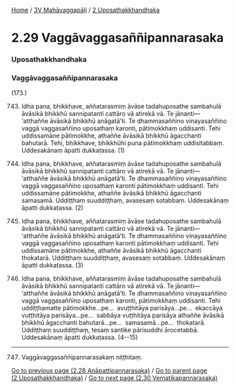 
[Home](/) / [3V Mahāvaggapāḷi](/tipitaka/3V.md) / [2 Uposathakkhandhaka](/tipitaka/3V/2.md)

# 2.29 Vaggāvaggasaññipannarasaka

### Uposathakkhandhaka

### Vaggāvaggasaññipannarasaka

(173.)

743. Idha pana, bhikkhave, aññatarasmiṃ āvāse tadahuposathe sambahulā āvāsikā bhikkhū sannipatanti cattāro vā atirekā vā. Te jānanti—  ‘atthaññe āvāsikā bhikkhū anāgatā’ti. Te dhammasaññino vinayasaññino vaggā vaggasaññino uposathaṃ karonti, pātimokkhaṃ uddisanti. Tehi uddissamāne pātimokkhe, athaññe āvāsikā bhikkhū āgacchanti bahutarā. Tehi, bhikkhave, bhikkhūhi puna pātimokkhaṃ uddisitabbaṃ. Uddesakānaṃ āpatti dukkaṭassa. (1)

744. Idha pana, bhikkhave, aññatarasmiṃ āvāse tadahuposathe sambahulā āvāsikā bhikkhū sannipatanti cattāro vā atirekā vā. Te jānanti—  ‘atthaññe āvāsikā bhikkhū anāgatā’ti. Te dhammasaññino vinayasaññino vaggā vaggasaññino uposathaṃ karonti pātimokkhaṃ uddisanti. Tehi uddissamāne pātimokkhe, athaññe āvāsikā bhikkhū āgacchanti samasamā. Uddiṭṭhaṃ suuddiṭṭhaṃ, avasesaṃ sotabbaṃ. Uddesakānaṃ āpatti dukkaṭassa. (2)

745. Idha pana, bhikkhave, aññatarasmiṃ āvāse tadahuposathe sambahulā āvāsikā bhikkhū sannipatanti cattāro vā atirekā vā. Te jānanti—  ‘atthaññe āvāsikā bhikkhū anāgatā’ti. Te dhammasaññino vinayasaññino vaggā vaggasaññino uposathaṃ karonti pātimokkhaṃ uddisanti. Tehi uddissamāne pātimokkhe, athaññe āvāsikā bhikkhū āgacchanti thokatarā. Uddiṭṭhaṃ suuddiṭṭhaṃ, avasesaṃ sotabbaṃ. Uddesakānaṃ āpatti dukkaṭassa. (3)

746. Idha pana, bhikkhave, aññatarasmiṃ āvāse tadahuposathe sambahulā āvāsikā bhikkhū sannipatanti cattāro vā atirekā vā. Te jānanti—  ‘atthaññe āvāsikā bhikkhū anāgatā’ti. Te dhammasaññino vinayasaññino vaggā vaggasaññino uposathaṃ karonti, pātimokkhaṃ uddisanti. Tehi uddiṭṭhamatte pātimokkhe…pe…  avuṭṭhitāya parisāya…pe…  ekaccāya vuṭṭhitāya parisāya…pe…  sabbāya vuṭṭhitāya parisāya athaññe āvāsikā bhikkhū āgacchanti bahutarā…pe…  samasamā…pe…  thokatarā. Uddiṭṭhaṃ suuddiṭṭhaṃ, tesaṃ santike pārisuddhi ārocetabbā. Uddesakānaṃ āpatti dukkaṭassa. (4--15)

---

747. Vaggāvaggasaññipannarasakaṃ niṭṭhitaṃ.



[Go to previous page (2.28 Anāpattipannarasaka)](/tipitaka/3V/2/2.28.md) / [Go to parent page (2 Uposathakkhandhaka)](/tipitaka/3V/2.md) / [Go to next page (2.30 Vematikapannarasaka)](/tipitaka/3V/2/2.30.md)


